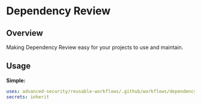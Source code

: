 # Dependency Review

## Overview

Making Dependency Review easy for your projects to use and maintain.

## Usage

**Simple:**

```yaml
uses: advanced-security/reusable-workflows/.github/workflows/dependency-review.yml@v0.1.0
secrets: inherit
```
